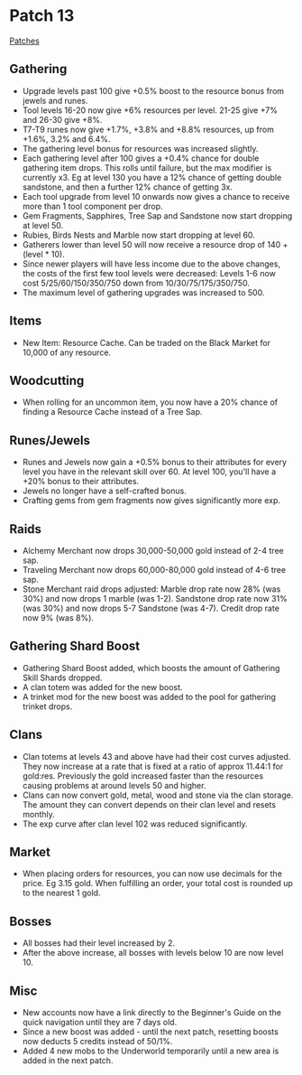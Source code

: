 # Patch 13

[Patches](patches.md)

Gathering
---------

- Upgrade levels past 100 give +0.5% boost to the resource bonus from jewels and runes.
- Tool levels 16-20 now give +6% resources per level. 21-25 give +7% and 26-30 give +8%.
- T7-T9 runes now give +1.7%, +3.8% and +8.8% resources, up from +1.6%, 3.2% and 6.4%.
- The gathering level bonus for resources was increased slightly.
- Each gathering level after 100 gives a +0.4% chance for double gathering item drops. This rolls until failure, but the max modifier is currently x3. Eg at level 130 you have a 12% chance of getting double sandstone, and then a further 12% chance of getting 3x.
- Each tool upgrade from level 10 onwards now gives a chance to receive more than 1 tool component per drop.
- Gem Fragments, Sapphires, Tree Sap and Sandstone now start dropping at level 50.
- Rubies, Birds Nests and Marble now start dropping at level 60.
- Gatherers lower than level 50 will now receive a resource drop of 140 + (level * 10).
- Since newer players will have less income due to the above changes, the costs of the first few tool levels were decreased: Levels 1-6 now cost 5/25/60/150/350/750 down from 10/30/75/175/350/750.
- The maximum level of gathering upgrades was increased to 500.

Items
-----

- New Item: Resource Cache. Can be traded on the Black Market for 10,000 of any resource.

Woodcutting
-----------

- When rolling for an uncommon item, you now have a 20% chance of finding a Resource Cache instead of a Tree Sap.

Runes/Jewels
------------

- Runes and Jewels now gain a +0.5% bonus to their attributes for every level you have in the relevant skill over 60. At level 100, you'll have a +20% bonus to their attributes.
- Jewels no longer have a self-crafted bonus.
- Crafting gems from gem fragments now gives significantly more exp.

## Raids

- Alchemy Merchant now drops 30,000-50,000 gold instead of 2-4 tree sap.
- Traveling Merchant now drops 60,000-80,000 gold instead of 4-6 tree sap.
- Stone Merchant raid drops adjusted: Marble drop rate now 28% (was 30%) and now drops 1 marble (was 1-2). Sandstone drop rate now 31% (was 30%) and now drops 5-7 Sandstone (was 4-7). Credit drop rate now 9% (was 8%).

Gathering Shard Boost
---------------------

- Gathering Shard Boost added, which boosts the amount of Gathering Skill Shards dropped.
- A clan totem was added for the new boost.
- A trinket mod for the new boost was added to the pool for gathering trinket drops.

Clans
-----

- Clan totems at levels 43 and above have had their cost curves adjusted. They now increase at a rate that is fixed at a ratio of approx 11.44:1 for gold:res. Previously the gold increased faster than the resources causing problems at around levels 50 and higher.
- Clans can now convert gold, metal, wood and stone via the clan storage. The amount they can convert depends on their clan level and resets monthly.
- The exp curve after clan level 102 was reduced significantly.

Market
------

- When placing orders for resources, you can now use decimals for the price. Eg 3.15 gold. When fulfilling an order, your total cost is rounded up to the nearest 1 gold.


Bosses
------

- All bosses had their level increased by 2.
- After the above increase, all bosses with levels below 10 are now level 10.

Misc
----

- New accounts now have a link directly to the Beginner's Guide on the quick navigation until they are 7 days old.
- Since a new boost was added - until the next patch, resetting boosts now deducts 5 credits instead of 50/1%.
- Added 4 new mobs to the Underworld temporarily until a new area is added in the next patch.
